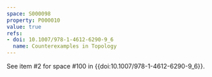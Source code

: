 ```yaml
---
space: S000098
property: P000010
value: true
refs:
- doi: 10.1007/978-1-4612-6290-9_6
  name: Counterexamples in Topology
---
```


See item #2 for space #100 in {{doi:10.1007/978-1-4612-6290-9_6}}.
